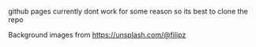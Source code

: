 
github pages currently dont work for some reason so its best to clone the repo

Background images from https://unsplash.com/@filipz
